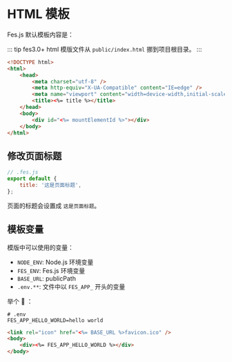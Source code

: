 # HTML 模板

Fes.js 默认模板内容是：

::: tip
fes3.0+ html 模版文件从 `public/index.html` 挪到项目根目录。
:::

```html
<!DOCTYPE html>
<html>
    <head>
        <meta charset="utf-8" />
        <meta http-equiv="X-UA-Compatible" content="IE=edge" />
        <meta name="viewport" content="width=device-width,initial-scale=1.0" />
        <title><%= title %></title>
    </head>
    <body>
        <div id="<%= mountElementId %>"></div>
    </body>
</html>
```

## 修改页面标题

```js
// .fes.js
export default {
    title: '这是页面标题',
};
```

页面的标题会设置成 `这是页面标题`。

## 模板变量

模版中可以使用的变量：

-   `NODE_ENV`: Node.js 环境变量
-   `FES_ENV`: Fes.js 环境变量
-   `BASE_URL`: publicPath
-   `.env.**`: 文件中以 `FES_APP_` 开头的变量

举个 🌰 ：

```env
# .env
FES_APP_HELLO_WORLD=hello world
```

```html
<link rel="icon" href="<%= BASE_URL %>favicon.ico" />
<body>
    <div><%= FES_APP_HELLO_WORLD %></div>
</body>
```
